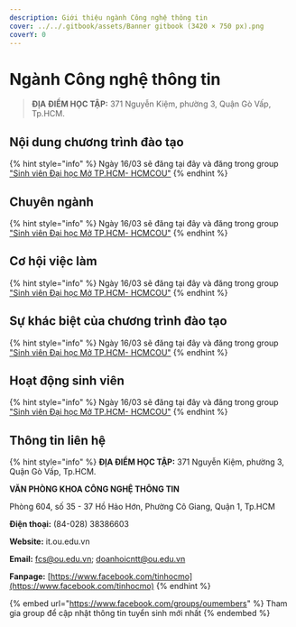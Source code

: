 ```yaml
---
description: Giới thiệu ngành Công nghệ thông tin
cover: ../../.gitbook/assets/Banner gitbook (3420 × 750 px).png
coverY: 0
---
```


# Ngành Công nghệ thông tin

> **ĐỊA ĐIỂM HỌC TẬP:** 371 Nguyễn Kiệm, phường 3, Quận Gò Vấp, Tp.HCM.

## Nội dung chương trình đào tạo

{% hint style="info" %}
Ngày 16/03 sẽ đăng tại đây và đăng trong group ["Sinh viên Đại học Mở TP.HCM- HCMCOU"](https://www.facebook.com/groups/oumembers)
{% endhint %}

## Chuyên ngành

{% hint style="info" %}
Ngày 16/03 sẽ đăng tại đây và đăng trong group ["Sinh viên Đại học Mở TP.HCM- HCMCOU"](https://www.facebook.com/groups/oumembers)
{% endhint %}

## Cơ hội việc làm

{% hint style="info" %}
Ngày 16/03 sẽ đăng tại đây và đăng trong group ["Sinh viên Đại học Mở TP.HCM- HCMCOU"](https://www.facebook.com/groups/oumembers)
{% endhint %}

## Sự khác biệt của chương trình đào tạo

{% hint style="info" %}
Ngày 16/03 sẽ đăng tại đây và đăng trong group ["Sinh viên Đại học Mở TP.HCM- HCMCOU"](https://www.facebook.com/groups/oumembers)
{% endhint %}

## Hoạt động sinh viên

{% hint style="info" %}
Ngày 16/03 sẽ đăng tại đây và đăng trong group ["Sinh viên Đại học Mở TP.HCM- HCMCOU"](https://www.facebook.com/groups/oumembers)
{% endhint %}

## Thông tin liên hệ

{% hint style="info" %}
**ĐỊA ĐIỂM HỌC TẬP:** 371 Nguyễn Kiệm, phường 3, Quận Gò Vấp, Tp.HCM.

**VĂN PHÒNG KHOA CÔNG NGHỆ THÔNG TIN**

Phòng 604, số 35 - 37 Hồ Hảo Hớn, Phường Cô Giang, Quận 1, Tp.HCM

**Điện thoại:** (84-028) 38386603

**Website:** it.ou.edu.vn

**Email:** fcs@ou.edu.vn; doanhoicntt@ou.edu.vn

**Fanpage:** [https://www.facebook.com/tinhocmo](https://www.facebook.com/tinhocmo)
{% endhint %}

{% embed url="https://www.facebook.com/groups/oumembers" %}
Tham gia group để cập nhật thông tin tuyển sinh mới nhất
{% endembed %}
